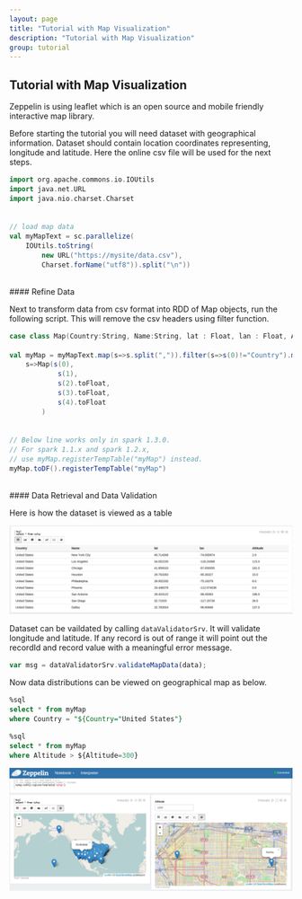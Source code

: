 ```yaml
---
layout: page
title: "Tutorial with Map Visualization"
description: "Tutorial with Map Visualization"
group: tutorial
---
```


## Tutorial with Map Visualization

Zeppelin is using leaflet which is an open source and mobile friendly interactive map library.

Before starting the tutorial you will need dataset with geographical information. Dataset should contain location coordinates representing, longitude and latitude. Here the online csv file will be used for the next steps.

```scala
import org.apache.commons.io.IOUtils
import java.net.URL
import java.nio.charset.Charset


// load map data
val myMapText = sc.parallelize(
    IOUtils.toString(
        new URL("https://mysite/data.csv"),
        Charset.forName("utf8")).split("\n"))
```

<br />
#### Refine Data

Next to transform data from csv format into RDD of Map objects, run the following script. This will remove the csv headers using filter function. 

```scala
case class Map(Country:String, Name:String, lat : Float, lan : Float, Altitude : Float)

val myMap = myMapText.map(s=>s.split(",")).filter(s=>s(0)!="Country").map(
    s=>Map(s(0), 
            s(1),
            s(2).toFloat,
            s(3).toFloat,
            s(4).toFloat
        )


// Below line works only in spark 1.3.0.
// For spark 1.1.x and spark 1.2.x,
// use myMap.registerTempTable("myMap") instead.
myMap.toDF().registerTempTable("myMap")
```

<br />
#### Data Retrieval and Data Validation

Here is how the dataset is viewed as a table

<div class="row">
  <div class="col-md-12">
    <img class="img-responsive" src="./../../assets/themes/zeppelin/img/screenshots/map_dataset.png" />
  </div>
</div>


Dataset can be vaildated by calling `dataValidatorSrv`. It will validate longitude and latitude. If any record is out of range it will point out the recordId and record value with a meaningful error message.

```javascript
var msg = dataValidatorSrv.validateMapData(data);
```
Now data distributions can be viewed on geographical map as below.

```sql
%sql
select * from myMap
where Country = "${Country="United States"}
```

```sql
%sql 
select * from myMap
where Altitude > ${Altitude=300}
```
<div class="row">
  <div class="col-md-12">
    <img class="img-responsive" src="./../../assets/themes/zeppelin/img/screenshots/maps.png" />
  </div>
</div>
